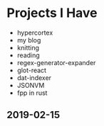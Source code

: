 # Projects I Have

- hypercortex
- my blog
- knitting
- reading
- regex-generator-expander
- glot-react
- dat-indexer
- JSONVM
- fpp in rust

## 2019-02-15

